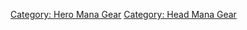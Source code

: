[Category: Hero Mana Gear](Category:_Hero_Mana_Gear "wikilink")
[Category: Head Mana Gear](Category:_Head_Mana_Gear "wikilink")
